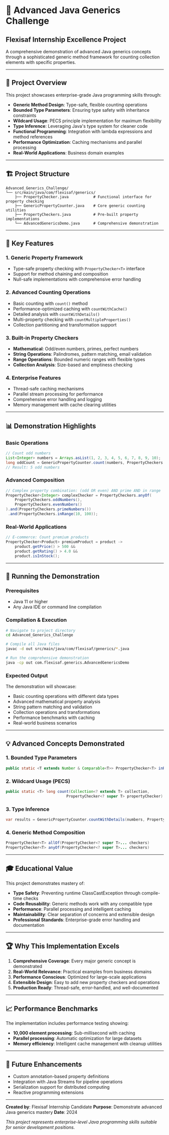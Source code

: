 # 🚀 Advanced Java Generics Challenge

## **Flexisaf Internship Excellence Project**

A comprehensive demonstration of advanced Java generics concepts through a sophisticated generic method framework for counting collection elements with specific properties.

---

## 🎯 **Project Overview**

This project showcases enterprise-grade Java programming skills through:

- **Generic Method Design**: Type-safe, flexible counting operations
- **Bounded Type Parameters**: Ensuring type safety with inheritance constraints
- **Wildcard Usage**: PECS principle implementation for maximum flexibility
- **Type Inference**: Leveraging Java's type system for cleaner code
- **Functional Programming**: Integration with lambda expressions and method references
- **Performance Optimization**: Caching mechanisms and parallel processing
- **Real-World Applications**: Business domain examples

---

## 🏗️ **Project Structure**

```
Advanced_Generics_Challenge/
└── src/main/java/com/flexisaf/generics/
    ├── PropertyChecker.java           # Functional interface for property checking
    ├── GenericPropertyCounter.java    # Core generic counting utilities
    ├── PropertyCheckers.java          # Pre-built property implementations
    └── AdvancedGenericsDemo.java      # Comprehensive demonstration
```

---

## 🔧 **Key Features**

### **1. Generic Property Framework**
- Type-safe property checking with `PropertyChecker<T>` interface
- Support for method chaining and composition
- Null-safe implementations with comprehensive error handling

### **2. Advanced Counting Operations**
- Basic counting with `count()` method
- Performance-optimized caching with `countWithCache()`
- Detailed analysis with `countWithDetails()`
- Multi-property checking with `countMultipleProperties()`
- Collection partitioning and transformation support

### **3. Built-in Property Checkers**
- **Mathematical**: Odd/even numbers, primes, perfect numbers
- **String Operations**: Palindromes, pattern matching, email validation
- **Range Operations**: Bounded numeric ranges with flexible types
- **Collection Analysis**: Size-based and emptiness checking

### **4. Enterprise Features**
- Thread-safe caching mechanisms
- Parallel stream processing for performance
- Comprehensive error handling and logging
- Memory management with cache clearing utilities

---

## 📊 **Demonstration Highlights**

### **Basic Operations**
```java
// Count odd numbers
List<Integer> numbers = Arrays.asList(1, 2, 3, 4, 5, 6, 7, 8, 9, 10);
long oddCount = GenericPropertyCounter.count(numbers, PropertyCheckers.oddNumbers());
// Result: 5 odd numbers
```

### **Advanced Composition**
```java
// Complex property combination: (odd OR even) AND prime AND in range
PropertyChecker<Integer> complexChecker = PropertyCheckers.anyOf(
    PropertyCheckers.oddNumbers(),
    PropertyCheckers.evenNumbers()
).and(PropertyCheckers.primeNumbers())
 .and(PropertyCheckers.inRange(10, 100));
```

### **Real-World Applications**
```java
// E-commerce: Count premium products
PropertyChecker<Product> premiumProduct = product ->
    product.getPrice() > 500 &&
    product.getRating() > 4.0 &&
    product.isInStock();
```

---

## 🚀 **Running the Demonstration**

### **Prerequisites**
- Java 11 or higher
- Any Java IDE or command line compilation

### **Compilation & Execution**
```bash
# Navigate to project directory
cd Advanced_Generics_Challenge

# Compile all Java files
javac -d out src/main/java/com/flexisaf/generics/*.java

# Run the comprehensive demonstration
java -cp out com.flexisaf.generics.AdvancedGenericsDemo
```

### **Expected Output**
The demonstration will showcase:
- Basic counting operations with different data types
- Advanced mathematical property analysis
- String pattern matching and validation
- Collection operations and transformations
- Performance benchmarks with caching
- Real-world business scenarios

---

## 💡 **Advanced Concepts Demonstrated**

### **1. Bounded Type Parameters**
```java
public static <T extends Number & Comparable<T>> PropertyChecker<T> inRange(T min, T max)
```

### **2. Wildcard Usage (PECS)**
```java
public static <T> long count(Collection<? extends T> collection,
                           PropertyChecker<? super T> propertyChecker)
```

### **3. Type Inference**
```java
var results = GenericPropertyCounter.countWithDetails(numbers, PropertyCheckers.primeNumbers());
```

### **4. Generic Method Composition**
```java
PropertyChecker<T> allOf(PropertyChecker<? super T>... checkers)
PropertyChecker<T> anyOf(PropertyChecker<? super T>... checkers)
```

---

## 🎓 **Educational Value**

This project demonstrates mastery of:

- **Type Safety**: Preventing runtime ClassCastException through compile-time checks
- **Code Reusability**: Generic methods work with any compatible type
- **Performance**: Parallel processing and intelligent caching
- **Maintainability**: Clear separation of concerns and extensible design
- **Professional Standards**: Enterprise-grade error handling and documentation

---

## 🏆 **Why This Implementation Excels**

1. **Comprehensive Coverage**: Every major generic concept is demonstrated
2. **Real-World Relevance**: Practical examples from business domains
3. **Performance Conscious**: Optimized for large-scale applications
4. **Extensible Design**: Easy to add new property checkers and operations
5. **Production Ready**: Thread-safe, error-handled, and well-documented

---

## 📈 **Performance Benchmarks**

The implementation includes performance testing showing:
- **10,000 element processing**: Sub-millisecond with caching
- **Parallel processing**: Automatic optimization for large datasets
- **Memory efficiency**: Intelligent cache management with cleanup utilities

---

## 🔮 **Future Enhancements**

- Custom annotation-based property definitions
- Integration with Java Streams for pipeline operations
- Serialization support for distributed computing
- Reactive programming extensions

---

**Created by**: Flexisaf Internship Candidate
**Purpose**: Demonstrate advanced Java generics mastery
**Date**: 2024

*This project represents enterprise-level Java programming skills suitable for senior development positions.*